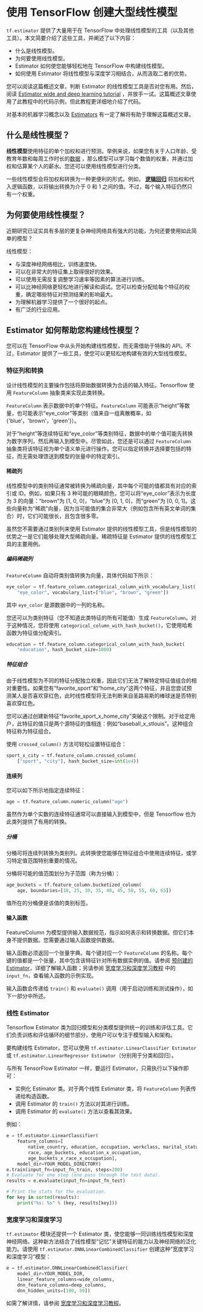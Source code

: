 #  使用 TensorFlow 创建大型线性模型

`tf.estimator` 提供了大量用于在 TensorFlow 中处理线性模型的工具（以及其他工具）。本文简要介绍了这些工具，并阐述了以下内容：

- 什么是线性模型。
- 为何要使用线性模型。
- Estimator 如何使您能够轻松地在 TensorFlow 中构建线性模型。
- 如何使用 Estimator 将线性模型与深度学习相结合，从而汲取二者的优势。

您可以阅读这篇概述文章，判断 Estimator 的线性模型工具是否对您有用。然后，阅读
[Estimator wide and deep learning tutorial](https://github.com/tensorflow/models/tree/master/official/wide_deep)
，并放手一试。这篇概述文章使用了此教程中的代码示例，但此教程更详细地介绍了代码。

对基本的机器学习概念以及
[Estimators](../../guide/premade_estimators.md)
有一定了解将有助于理解这篇概述文章。


## 什么是线性模型？

**线性模型**使用特征的单个加权和进行预测。举例来说，如果您有关于人口年龄、受教育年数和每周工作时长的[数据](https://archive.ics.uci.edu/ml/machine-learning-databases/adult/adult.names)
，那么模型可以学习每个数值的权重，并通过加权和估算某个人的薪水。您还可以使用线性模型进行分类。

一些线性模型会将加权和转换为一种更便利的形式。例如， [**逻辑回归**](https://developers.google.com/machine-learning/glossary/#logistic_regression)
将加权和代入逻辑函数，以将输出转换为介于 0 和 1 之间的值。不过，每个输入特征仍然只有一个权重。

## 为何要使用线性模型？

近期研究已证实具有多层的更复杂神经网络具有强大的功能，为何还要使用如此简单的模型？

线性模型：

- 与深度神经网络相比，训练速度快。
- 可以在非常大的特征集上取得很好的效果。
- 可以使用无需反复调整学习速率等因素的算法进行训练。
- 可以比神经网络更轻松地进行解读和调试。您可以检查分配给每个特征的权重，确定哪些特征对预测结果的影响最大。
- 为理解机器学习提供了一个很好的起点。
- 有广泛的行业应用。


## Estimator 如何帮助您构建线性模型？

您可以在 TensorFlow 中从头开始构建线性模型，而无需借助于特殊的 API。不过，Estimator 提供了一些工具，使您可以更轻松地构建有效的大型线性模型。


### 特征列和转换

设计线性模型的主要操作包括将原始数据转换为合适的输入特征。Tensorflow 使用 `FeatureColumn` 抽象类来实现此类转换。

`FeatureColumn` 表示数据中的单个特征。`FeatureColumn` 可能表示“height”等数量，也可能表示“eye_color”等类别（值来自一组离散概率，如 {'blue'，'brown'，'green'}）。

对于“height”等连续特征和“eye_color”等类别特征，数据中的单个值可能先转换为数字序列，然后再输入到模型中。尽管如此，您还是可以通过 `FeatureColumn` 抽象类将该特征视为单个语义单元进行操作。您可以指定转换并选择要包括的特征，而无需处理馈送到模型的张量中的特定索引。

#### 稀疏列

线性模型中的类别特征通常被转换为稀疏向量，其中每个可能的值都具有对应的索引或 ID。例如，如果只有 3 种可能的眼睛颜色，您可以将“eye_color”表示为长度为 3 的向量：“brown”为 [1, 0, 0]，“blue”为 [0, 1, 0]，而“green”为 [0, 0, 1]。这些向量称为“稀疏”向量，因为当可能值的集合非常大（例如包含所有英文单词的集合）时，它们可能很长，且包含很多零。

虽然您不需要通过类别列来使用 Estimator 提供的线性模型工具，但是线性模型的优势之一是它们能够处理大型稀疏向量。稀疏特征是 Estimator 提供的线性模型工具的主要用例。

##### 编码稀疏列

`FeatureColumn` 自动将类别值转换为向量，具体代码如下所示：

```python
eye_color = tf.feature_column.categorical_column_with_vocabulary_list(
    "eye_color", vocabulary_list=["blue", "brown", "green"])
```

其中 `eye_color` 是源数据中的一列的名称。

您还可以为类别特征（您不知道此类特征的所有可能值）生成 `FeatureColumn`。对于这种情况，您将使用 `categorical_column_with_hash_bucket()`，它使用哈希函数为特征值分配索引。


```python
education = tf.feature_column.categorical_column_with_hash_bucket(
    "education", hash_bucket_size=1000)
```

##### 特征组合

由于线性模型为不同的特征分配独立权重，因此它们无法了解特定特征值组合的相对重要性。如果您有“favorite_sport”和“home_city”这两个特征，并且您尝试预测某人是否喜欢穿红色，此时线性模型将无法判断来自圣路易斯的棒球迷是否特别喜欢穿红色。

您可以通过创建新特征“favorite_sport_x_home_city”突破这个限制。对于给定用户，此特征的值只是两个源特征的值相连：例如“baseball_x_stlouis”。这种组合特征称为特征组合。

使用 `crossed_column()` 方法可轻松设置特征组合：

```python
sport_x_city = tf.feature_column.crossed_column(
    ["sport", "city"], hash_bucket_size=int(1e4))
```

#### 连续列

您可以如下所示地指定连续特征：

```python
age = tf.feature_column.numeric_column("age")
```

虽然作为单个实数的连续特征通常可以直接输入到模型中，但是 Tensorflow 也为此类列提供了有用的转换。

##### 分桶

分桶可将连续列转换为类别列。此转换使您能够在特征组合中使用连续特征，或学习特定值范围特别重要的情况。

分桶将可能的值范围划分为子范围（称为分桶）：

```python
age_buckets = tf.feature_column.bucketized_column(
    age, boundaries=[18, 25, 30, 35, 40, 45, 50, 55, 60, 65])
```

值所在的分桶便是该值的类别标签。


#### 输入函数

FeatureColumn 为模型提供输入数据规范，指示如何表示和转换数据。但它们本身不提供数据。您需要通过输入函数提供数据。

输入函数必须返回一个张量字典。每个键对应一个 `FeatureColumn` 的名称。每个键的值都是一个张量，其中包含该特征针对所有数据实例的值。请参阅
[预创建的 Estimator](../../guide/premade_estimators.md#input_fn)，详细了解输入函数；另请参阅
[宽度学习和深度学习教程](https://github.com/tensorflow/models/tree/master/official/wide_deep)
中的 `input_fn`，查看输入函数的示例实现。

输入函数会传递给 `train()` 和 `evaluate()` 调用（用于启动训练和测试操作），如下一部分中所述。

### 线性 Estimator

Tensorflow Estimator 类为回归模型和分类模型提供统一的训练和评估工具。它们负责训练和评估循环的细节部分，使用户可以专注于模型输入和架构。

要构建线性 Estimator，您可以使用 `tf.estimator.LinearClassifier Estimator` 或 `tf.estimator.LinearRegressor Estimator`（分别用于分类和回归）。

与所有 TensorFlow Estimator 一样，要运行 Estimator，只需执行以下操作即可：

- 实例化 Estimator 类。对于两个线性 Estimator 类，将 `FeatureColumn` 列表传递给构造函数。
- 调用 Estimator 的 `train()` 方法以对其进行训练。
- 调用 Estimator 的 `evaluate()` 方法以查看其效果。

例如：


```python
e = tf.estimator.LinearClassifier(
    feature_columns=[
        native_country, education, occupation, workclass, marital_status,
        race, age_buckets, education_x_occupation,
        age_buckets_x_race_x_occupation],
    model_dir=YOUR_MODEL_DIRECTORY)
e.train(input_fn=input_fn_train, steps=200)
# Evaluate for one step (one pass through the test data).
results = e.evaluate(input_fn=input_fn_test)

# Print the stats for the evaluation.
for key in sorted(results):
    print("%s: %s" % (key, results[key]))
```

### 宽度学习和深度学习

`tf.estimator` 模块还提供一个 Estimator 类，使您能够一同训练线性模型和深度神经网络。这种新方法结合了线性模型“记忆”关键特征的能力以及神经网络的泛化能力。请使用 `tf.estimator.DNNLinearCombinedClassifier` 创建这种“宽度学习和深度学习”模型：

```python
e = tf.estimator.DNNLinearCombinedClassifier(
    model_dir=YOUR_MODEL_DIR,
    linear_feature_columns=wide_columns,
    dnn_feature_columns=deep_columns,
    dnn_hidden_units=[100, 50])
```

如需了解详情，请参阅
[宽度学习和深度学习教程](https://github.com/tensorflow/models/tree/master/official/wide_deep)。

